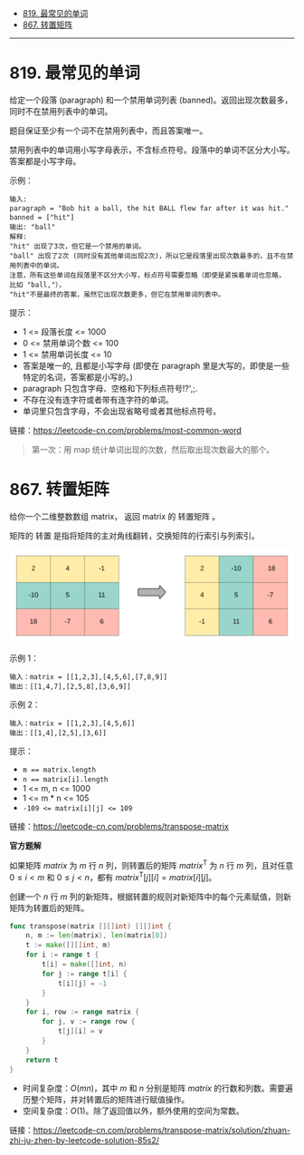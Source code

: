 - [819. 最常见的单词](#819-最常见的单词)
- [867. 转置矩阵](#867-转置矩阵)


------------------------------

# 819. 最常见的单词

给定一个段落 (paragraph) 和一个禁用单词列表 (banned)。返回出现次数最多，同时不在禁用列表中的单词。

题目保证至少有一个词不在禁用列表中，而且答案唯一。

禁用列表中的单词用小写字母表示，不含标点符号。段落中的单词不区分大小写。答案都是小写字母。

示例：

```
输入: 
paragraph = "Bob hit a ball, the hit BALL flew far after it was hit."
banned = ["hit"]
输出: "ball"
解释: 
"hit" 出现了3次，但它是一个禁用的单词。
"ball" 出现了2次 (同时没有其他单词出现2次)，所以它是段落里出现次数最多的，且不在禁用列表中的单词。 
注意，所有这些单词在段落里不区分大小写，标点符号需要忽略（即使是紧挨着单词也忽略， 比如 "ball,"）， 
"hit"不是最终的答案，虽然它出现次数更多，但它在禁用单词列表中。
```

提示：

- 1 <= 段落长度 <= 1000
- 0 <= 禁用单词个数 <= 100
- 1 <= 禁用单词长度 <= 10
- 答案是唯一的, 且都是小写字母 (即使在 paragraph 里是大写的，即使是一些特定的名词，答案都是小写的。)
- paragraph 只包含字母、空格和下列标点符号!?',;.
- 不存在没有连字符或者带有连字符的单词。
- 单词里只包含字母，不会出现省略号或者其他标点符号。

链接：https://leetcode-cn.com/problems/most-common-word

> 第一次：用 map 统计单词出现的次数，然后取出现次数最大的那个。


# 867. 转置矩阵

给你一个二维整数数组 matrix， 返回 matrix 的 转置矩阵 。

矩阵的 转置 是指将矩阵的主对角线翻转，交换矩阵的行索引与列索引。

![](assets/8xx_transpose-matrix.png)

示例 1：

```
输入：matrix = [[1,2,3],[4,5,6],[7,8,9]]
输出：[[1,4,7],[2,5,8],[3,6,9]]
```

示例 2：

```
输入：matrix = [[1,2,3],[4,5,6]]
输出：[[1,4],[2,5],[3,6]]
```

提示：

- `m == matrix.length`
- `n == matrix[i].length`
- 1 <= m, n <= 1000
- 1 <= m * n <= 105
- `-109 <= matrix[i][j] <= 109`

链接：https://leetcode-cn.com/problems/transpose-matrix


**官方题解**

如果矩阵 $\textit{matrix}$ 为 $m$ 行 $n$ 列，则转置后的矩阵 $\textit{matrix}^\text{T}$ 为 $n$ 行 $m$ 列，且对任意 $0 \le i<m$ 和 $0 \le j<n$，都有 $\textit{matrix}^\text{T}[j][i]=\textit{matrix}[i][j]$。

创建一个 $n$ 行 $m$ 列的新矩阵，根据转置的规则对新矩阵中的每个元素赋值，则新矩阵为转置后的矩阵。

```go
func transpose(matrix [][]int) [][]int {
    n, m := len(matrix), len(matrix[0])
    t := make([][]int, m)
    for i := range t {
        t[i] = make([]int, n)
        for j := range t[i] {
            t[i][j] = -1
        }
    }
    for i, row := range matrix {
        for j, v := range row {
            t[j][i] = v
        }
    }
    return t
}
```

- 时间复杂度：$O(mn)$，其中 $m$ 和 $n$ 分别是矩阵 $\textit{matrix}$ 的行数和列数。需要遍历整个矩阵，并对转置后的矩阵进行赋值操作。
- 空间复杂度：$O(1)$。除了返回值以外，额外使用的空间为常数。

链接：https://leetcode-cn.com/problems/transpose-matrix/solution/zhuan-zhi-ju-zhen-by-leetcode-solution-85s2/